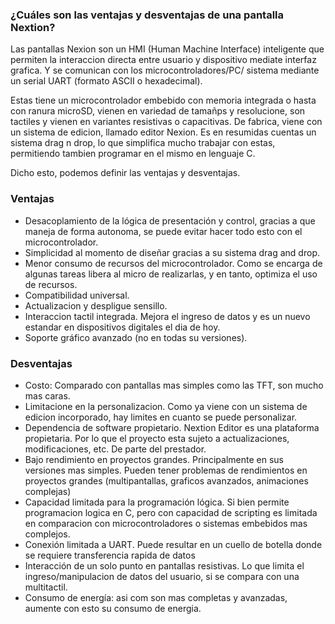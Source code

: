 ### ¿Cuáles son las ventajas y desventajas de una pantalla Nextion?

Las pantallas Nexion son un HMI (Human Machine Interface) inteligente que permiten la interaccion directa entre usuario y dispositivo mediate interfaz grafica. Y se comunican con los microcontroladores/PC/ sistema mediante un serial UART (formato ASCII o hexadecimal).

Estas tiene un microcontrolador embebido con memoria integrada o hasta con ranura microSD, vienen en variedad de tamañps y resolucione, son tactiles y vienen en variantes resistivas o capacitivas. De fabrica, viene con un sistema de  edicion, llamado editor Nexion. Es en resumidas cuentas un sistema drag n drop, lo que simplifica mucho trabajar con estas, permitiendo tambien programar en el mismo en lenguaje C. 

Dicho esto, podemos definir las ventajas y desventajas.

### Ventajas
- Desacoplamiento de la lógica de presentación y control, gracias a que maneja de forma autonoma, se puede evitar hacer todo esto con el microcontrolador.
- Simplicidad al momento de diseñar gracias a su sistema drag and drop.
- Menor consumo de recursos del microcontrolador. Como se encarga de algunas tareas libera al micro de realizarlas, y en tanto, optimiza el uso de recursos.
- Compatibilidad universal.
- Actualizacion y despligue sensillo.
- Interaccion tactil integrada. Mejora el ingreso de datos y es un nuevo estandar en dispositivos digitales el dia de hoy.
- Soporte gráfico avanzado (no en todas su versiones).

### Desventajas 
- Costo: Comparado con pantallas mas simples como las TFT, son mucho mas caras.
- Limitacione en la personalizacion. Como ya viene con un sistema de edicion incorporado, hay limites en cuanto se puede personalizar.
- Dependencia de software propietario. Nextion Editor es una plataforma propietaria. Por lo que el proyecto esta sujeto a actualizaciones, modificaciones, etc. De parte del prestador.
- Bajo rendimiento en proyectos grandes. Principalmente en sus versiones mas simples. Pueden tener problemas de rendimientos en proyectos grandes (multipantallas, graficos avanzados, animaciones complejas)
- Capacidad limitada para la programación lógica. Si bien permite programacion logica en C, pero con capacidad de scripting es limitada en comparacion con microcontroladores o sistemas embebidos mas complejos.
- Conexión limitada a UART. Puede resultar en un cuello de botella donde se requiere transferencia rapida de datos
- Interacción de un solo punto en pantallas resistivas. Lo que limita el ingreso/manipulacion de datos del usuario, si se compara con una multitactil.
- Consumo de energía: asi com son mas completas y avanzadas, aumente con esto su consumo de energia.

